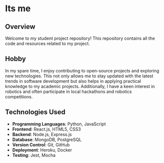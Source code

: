 # Its me

## Overview
Welcome to my student project repository! This repository contains all the code and resources related to my project.

## Hobby

In my spare time, I enjoy contributing to open-source projects and exploring new technologies. This not only allows me to stay updated with the latest trends in software development but also helps in applying practical knowledge to my academic projects. Additionally, I have a keen interest in robotics and often participate in local hackathons and robotics competitions.

## Technologies Used

- **Programming Languages**: Python, JavaScript
- **Frontend**: React.js, HTML5, CSS3
- **Backend**: Node.js, Express.js
- **Database**: MongoDB, PostgreSQL
- **Version Control**: Git, GitHub
- **Deployment**: Heroku, Docker
- **Testing**: Jest, Mocha
